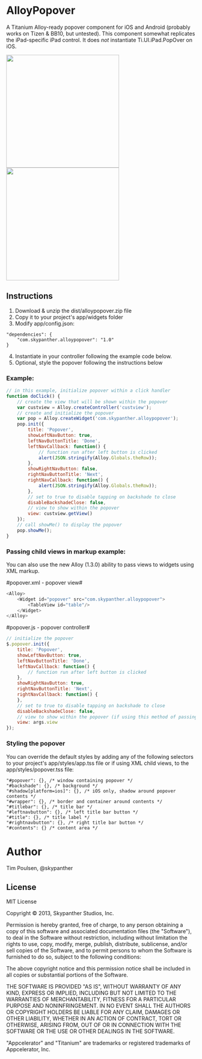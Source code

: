 # AlloyPopover

A Titanium Alloy-ready popover component for iOS and Android (probably works on Tizen & BB10, but untested). This component somewhat replicates the iPad-specific iPad control. It does _not_ instantiate Ti.UI.iPad.PopOver on iOS.

<img src="https://raw.github.com/skypanther/AlloyPopover/master/iphone.png" width="300"> <img src="https://raw.github.com/skypanther/AlloyPopover/master/android.png" width="300">

## Instructions

1. Download & unzip the dist/alloypopover.zip file
2. Copy it to your project's app/widgets folder
3. Modify app/config.json:
```
"dependencies": {
    "com.skypanther.alloypopover": "1.0"
}
```
4. Instantiate in your controller following the example code below. 
5. Optional, style the popover following the instructions below

### Example:

```JavaScript
// in this example, initialize popover within a click handler
function doClick() {
	// create the view that will be shown within the popover
	var custview = Alloy.createController('custview');
	// create and initialize the popover
	var pop = Alloy.createWidget('com.skypanther.alloypopover');
	pop.init({
		title: 'Popover',
		showLeftNavButton: true,
		leftNavButtonTitle: 'Done',
		leftNavCallback: function() {
			// function run after left button is clicked
			alert(JSON.stringify(Alloy.Globals.theRow));
		},
		showRightNavButton: false,
		rightNavButtonTitle: 'Next',
		rightNavCallback: function() {
			alert(JSON.stringify(Alloy.Globals.theRow));
		},
		// set to true to disable tapping on backshade to close
		disableBackshadeClose: false,
		// view to show within the popover
		view: custview.getView()
	});
	// call showMe() to display the popover
	pop.showMe();
}

```

### Passing child views in markup example:
You can also use the new Alloy (1.3.0) ability to pass views to widgets using XML markup.

#popover.xml - popover view#
```JavaScript
<Alloy>
	<Widget id="popover" src="com.skypanther.alloypopover">
		<TableView id="table"/>
	</Widget>
</Alloy>
```

#popover.js - popover controller#
```JavaScript
// initialize the popover
$.popover.init({
	title: 'Popover',
	showLeftNavButton: true,
	leftNavButtonTitle: 'Done',
	leftNavCallback: function() {
		// function run after left button is clicked
	},
	showRightNavButton: true,
	rightNavButtonTitle: 'Next',
	rightNavCallback: function() {
	},
	// set to true to disable tapping on backshade to close
	disableBackshadeClose: false,
	// view to show within the popover (if using this method of passing the view. If undefined, the widget child views from the view will be used)
	view: args.view
});
```

### Styling the popover

You can override the default styles by adding any of the following selectors to your project's app/styles/app.tss file or if using XML child views, to the app/styles/popover.tss file:

```
"#popover": {}, /* window containing popover */
"#backshade": {}, /* background */
"#shadow[platform=ios]": {}, /* iOS only, shadow around popover contents */
"#wrapper": {}, /* border and container around contents */
"#titlebar": {}, /* title bar */
"#leftnavbutton": {}, /* left title bar button */
"#title": {}, /* title label */
"#rightnavbutton": {}, /* right title bar button */
"#contents": {} /* content area */
```

# Author

Tim Poulsen, @skypanther

## License

MIT License

Copyright &copy; 2013, Skypanther Studios, Inc.
 
Permission is hereby granted, free of charge, to any person obtaining a copy of this software and associated documentation files (the "Software"), to deal in the Software without restriction, including without limitation the rights to use, copy, modify, merge, publish, distribute, sublicense, and/or sell copies of the Software, and to permit persons to whom the Software is furnished to do so, subject to the following conditions:
 
The above copyright notice and this permission notice shall be included in all copies or substantial portions of the Software.
 
THE SOFTWARE IS PROVIDED "AS IS", WITHOUT WARRANTY OF ANY KIND, EXPRESS OR IMPLIED, INCLUDING BUT NOT LIMITED TO THE WARRANTIES OF MERCHANTABILITY, FITNESS FOR A PARTICULAR PURPOSE AND NONINFRINGEMENT. IN NO EVENT SHALL THE AUTHORS OR COPYRIGHT HOLDERS BE LIABLE FOR ANY CLAIM, DAMAGES OR OTHER LIABILITY, WHETHER IN AN ACTION OF CONTRACT, TORT OR OTHERWISE, ARISING FROM, OUT OF OR IN CONNECTION WITH THE SOFTWARE OR THE USE OR OTHER DEALINGS IN THE SOFTWARE.

"Appcelerator" and "Titanium" are trademarks or registered trademarks of Appcelerator, Inc.